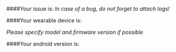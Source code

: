 ####Your issue is:
*In case of a bug, do not forget to attach logs!*

####Your wearable device is:

*Please specify model and firmware version if possible*

####Your android version is:
